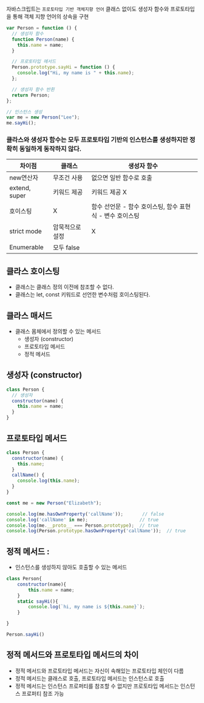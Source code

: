 자바스크립트는 `프로토타입 기반 객체지향 언어` 클래스 없이도 생성자 함수와 프로토타입을 통해 객체 지향 언어의 상속을 구현

```js
var Person = function () {
  // 생성자 함수
  function Person(name) {
    this.name = name;
  }

  // 프로토타입 메서드
  Person.prototype.sayHi = function () {
    console.log("Hi, my name is " + this.name);
  };

  // 생성자 함수 반횐
  return Person;
};

// 인스턴스 생성
var me = new Person("Lee");
me.sayHi();
```

### 클라스와 생성자 함수는 모두 프로토타입 기반의 인스턴스를 생성하지만 정확히 동일하게 동작하지 않다.

| 차이점        | 클래스          | 생성자 함수                                              |
| ------------- | --------------- | -------------------------------------------------------- |
| new연산자     | 무조건 사용     | 없으면 일반 함수로 호출                                  |
| extend, super | 키워드 제공     | 키워드 제공 X                                            |
| 호이스팅      | X               | 함수 선언문 - 함수 호이스팅, 함수 표현식 - 변수 호이스팅 |
| strict mode   | 암묵적으로 설정 | X                                                        |
| Enumerable    | 모두 false      |                                                          |

## 클라스 호이스팅

- 클래스는 클래스 정의 이전에 참조할 수 없다.
- 클래스는 let, const 키워드로 선언한 변수처럼 호이스팅된다.

## 클라스 매서드

- 클래스 몸체에서 정의할 수 있는 메서드
  - 생성자 (constructor)
  - 프로토타입 메서드
  - 정적 메서드

## 생성자 (constructor)

```js
class Person {
  // 생성자
  constructor(name) {
    this.name = name;
  }
}
```

## 프로토타입 메서드

```js
class Person {
  constructor(name) {
    this.name;
  }
  callName() {
    console.log(this.name);
  }
}

const me = new Person("Elizabeth");

console.log(me.hasOwnProperty('callName'));       // false
console.log('callName' in me);                   // true
console.log(me.__proto__ === Person.prototype);  // true
console.log(Person.prototype.hasOwnProperty('callName'));  // true
```

## 정적 메서드 :

- 인스턴스를 생성하지 않아도 호출할 수 있는 메서드
```js
class Person{
    constructor(name){
        this.name = name;
    }
    static sayHi(){
        console.log(`hi, my name is ${this.name}`);
    }

}

Person.sayHi()
```
## 정적 메서드와 프로토타입 메서드의 차이
- 정적 메서드와 프로토타입 메서드는 자신이 속해있는 프로토타입 체인이 다름
- 정적 메서드는 클래스로 호출, 프로토타입 메서드는 인스턴스로 호출
- 정적 메서드는 인스턴스 프로퍼티를 참조할 수 없지만 프로토타입 메서드는 인스턴스 프로퍼티 참조 가능

